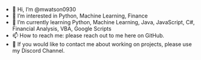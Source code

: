 - 👋 Hi, I’m @mwatson0930
- 👀 I’m interested in Python, Machine Learning, Finance
- 🌱 I’m currently learning Python, Machine Learning, Java, JavaScript, C#, Financial Analysis, VBA, Google Scripts
- 📫 How to reach me: please reach out to me here on GitHub.
- 🏦 If you would like to contact me about working on projects, please use my Discord Channel.

<!---
mwatson0930/mwatson0930 is a ✨ special ✨ repository because its `README.md` (this file) appears on your GitHub profile.
You can click the Preview link to take a look at your changes.
--->

